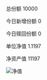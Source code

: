 总份额 10000 

今日新增份额 0

今日赎回份额 0
 
单位净值 1.1197
 
净资产值 11197

![净值](https://github.com/kanuha/BTC/blob/master/%E6%AF%8F%E6%97%A5%E5%87%80%E5%80%BC/pic/%E5%9F%BA%E9%87%9120191031.jpg)
